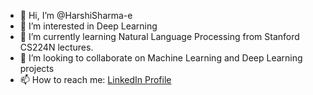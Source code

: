 - 👋 Hi, I’m @HarshiSharma-e
- 👀 I’m interested in Deep Learning 
- 🌱 I’m currently learning Natural Language Processing from Stanford CS224N lectures.
- 💞️ I’m looking to collaborate on Machine Learning and Deep Learning projects
- 📫 How to reach me: [LinkedIn Profile](linkedin.com/in/harshi-sharma)

<!---
HarshiSharma-e/HarshiSharma-e is a ✨ special ✨ repository because its `README.md` (this file) appears on your GitHub profile.
You can click the Preview link to take a look at your changes.
--->
